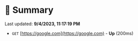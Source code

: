 # 📖 Summary
Last updated: **9/4/2023, 11:17:19 PM**

- `GET` [https://google.com](https://google.com) - **Up** (200ms)
